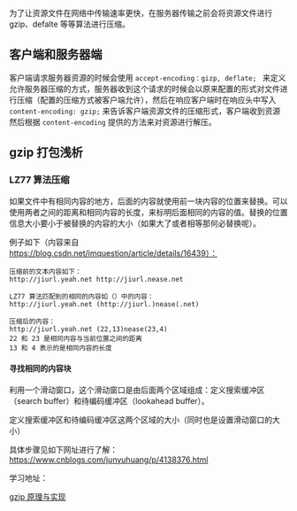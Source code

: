 为了让资源文件在网络中传输速率更快，在服务器传输之前会将资源文件进行 gzip、defalte 等等算法进行压缩。

## 客户端和服务器端

客户端请求服务器资源的时候会使用 `accept-encoding：gizp, deflate; ` 来定义允许服务器压缩的方式，服务器收到这个请求的时候会以原来配置的形式对文件进行压缩（配置的压缩方式被客户端允许），然后在响应客户端时在响应头中写入 `content-encoding: gzip;` 来告诉客户端资源文件的压缩形式，客户端收到资源然后根据 `content-encoding` 提供的方法来对资源进行解压。

## gzip 打包浅析

### LZ77 算法压缩

如果文件中有相同内容的地方，后面的内容就使用前一块内容的位置来替换。可以使用两者之间的距离和相同内容的长度，来标明后面相同的内容的值。替换的位置信息大小要小于被替换的内容的大小（如果大了或者相等那何必替换呢）。

例子如下（内容来自 https://blog.csdn.net/imquestion/article/details/16439）：

```
压缩前的文本内容如下：
http://jiurl.yeah.net http://jiurl.nease.net

LZ77 算法匹配到的相同的内容如（）中的内容：
http://jiurl.yeah.net (http://jiurl.)nease(.net)

压缩后的内容：
http://jiurl.yeah.net (22,13)nease(23,4)
22 和 23 是相同内容与当前位置之间的距离
13 和 4 表示的是相同内容的长度
```

#### 寻找相同的内容块

利用一个滑动窗口，这个滑动窗口是由后面两个区域组成：定义搜索缓冲区（search buffer）和待编码缓冲区（lookahead buffer）。

定义搜索缓冲区和待编码缓冲区这两个区域的大小（同时也是设置滑动窗口的大小）

具体步骤见如下网址进行了解：https://www.cnblogs.com/junyuhuang/p/4138376.html



学习地址：

[gzip 原理与实现](https://blog.csdn.net/imquestion/article/details/16439)